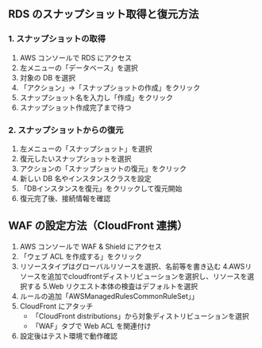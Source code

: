 ## RDS のスナップショット取得と復元方法

### 1. スナップショットの取得

1. AWS コンソールで RDS にアクセス
2. 左メニューの「データベース」を選択
3. 対象の DB を選択
4. 「アクション」→「スナップショットの作成」をクリック
5. スナップショット名を入力し「作成」をクリック
6. スナップショット作成完了まで待つ

### 2. スナップショットからの復元

1. 左メニューの「スナップショット」を選択
2. 復元したいスナップショットを選択
3. アクションの「スナップショットの復元」をクリック
4. 新しい DB 名やインスタンスクラスを設定
5. 「DBインスタンスを復元」をクリックして復元開始
6. 復元完了後、接続情報を確認


## WAF の設定方法（CloudFront 連携）

1. AWS コンソールで WAF & Shield にアクセス
2. 「ウェブ ACL を作成する」をクリック
3. リソースタイプはグローバルリソースを選択、名前等を書き込む
4.AWSリソースを追加でcloudfrontディストリビューションを選択し、リソースを選択する
5.Web リクエスト本体の検査はデフォルトを選択
6. ルールの追加「AWSManagedRulesCommonRuleSet」」
5. CloudFront にアタッチ
   - 「CloudFront distributions」から対象ディストリビューションを選択
   - 「WAF」タブで Web ACL を関連付け
6. 設定後はテスト環境で動作確認